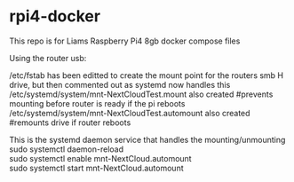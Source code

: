 # rpi4-docker

This repo is for Liams Raspberry Pi4 8gb docker compose files


Using the router usb:

/etc/fstab has been editted to create the mount point for the routers smb H drive, but then commented out as systemd now handles this  
/etc/systemd/system/mnt-NextCloudTest.mount also created #prevents mounting before router is ready if the pi reboots  
/etc/systemd/system/mnt-NextCloudTest.automount also created #remounts drive if router reboots  

This is the systemd daemon service that handles the mounting/unmounting
sudo systemctl daemon-reload  
sudo systemctl enable mnt-NextCloud.automount  
sudo systemctl start mnt-NextCloud.automount  
